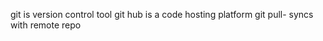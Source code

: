 git is version control tool
git hub is a code hosting platform
git pull- syncs with remote repo





